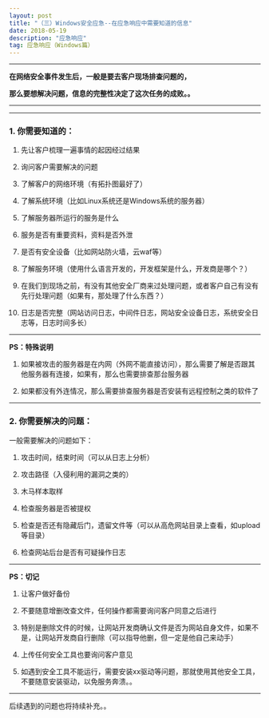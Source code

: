 ```yaml
---
layout: post
title: "（三）Windows安全应急--在应急响应中需要知道的信息"
date: 2018-05-19
description: "应急响应"
tag: 应急响应（Windows篇）
---
```

---

**在网络安全事件发生后，一般是要去客户现场排查问题的，**<br>

**那么要想解决问题，信息的完整性决定了这次任务的成败。。**

---

---

### 1. 你需要知道的：

1. 先让客户梳理一遍事情的起因经过结果<br>

2. 询问客户需要解决的问题<br>

3. 了解客户的网络环境（有拓扑图最好了）<br>

4. 了解系统环境（比如Linux系统还是Windows系统的服务器）<br>

5. 了解服务器所运行的服务是什么<br>

6. 服务是否有重要资料，资料是否外泄<br>

7. 是否有安全设备（比如网站防火墙，云waf等）<br>

8. 了解服务环境（使用什么语言开发的，开发框架是什么，开发商是哪个？）<br>

9. 在我们到现场之前，有没有其他安全厂商来过处理问题，或者客户自己有没有先行处理问题（如果有，那处理了什么东西？）<br>

10. 日志是否完整（网站访问日志，中间件日志，网站安全设备日志，系统安全日志等，日志时间多长）<br>

---


**PS：特殊说明** <br>

1. 如果被攻击的服务器是在内网（外网不能直接访问），那么需要了解是否跟其他服务器有连接，如果有，那么也需要排查那台服务器<br>

2. 如果都没有外连情况，那么需要排查服务器是否安装有远程控制之类的软件了

---

### 2. 你需要解决的问题：

一般需要解决的问题如下：<br>

1. 攻击时间，结束时间（可以从日志上分析）<br>

2. 攻击路径（入侵利用的漏洞之类的）<br>

3. 木马样本取样<br>

4. 检查服务器是否被提权<br>

5. 检查是否还有隐藏后门，遗留文件等（可以从高危网站目录上查看，如upload等目录）<br>

6. 检查网站后台是否有可疑操作日志<br>

---


**PS：切记**

1. 让客户做好备份<br>

2. 不要随意增删改查文件，任何操作都需要询问客户同意之后进行<br>

3. 特别是删除文件的时候，让网站开发商确认文件是否为网站自身文件，如果不是，让网站开发商自行删除（可以指导他删，但一定是他自己来动手）<br>

4. 上传任何安全工具也要询问客户意见<br>

5. 如遇到安全工具不能运行，需要安装xx驱动等问题，那就使用其他安全工具，不要随意安装驱动，以免服务奔溃。。<br>

---

后续遇到的问题也将持续补充。。